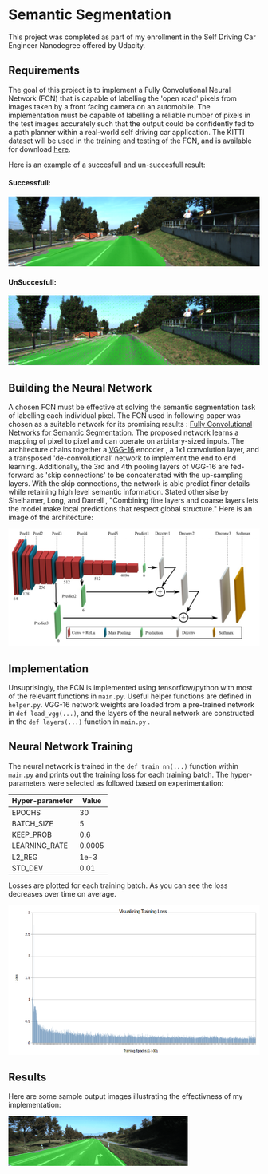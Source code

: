 # Semantic Segmentation
This project was completed as part of my enrollment in the Self Driving Car Engineer Nanodegree offered by Udacity.

[//]: # (Image References)
[image1]: ./pictures/architecture.png "architecture"
[image2]: ./pictures/2u1640.gif "outputs"
[image3]: ./pictures/loss.png "training_loss"
[image4]: ./pictures/sufficient_result.png "success_example"
[image5]: ./pictures/insufficient_result.png "insuccess_example"

## Requirements

The goal of this project is to implement a Fully Convolutional Neural Network (FCN) that is capable of labelling the 'open road' pixels from images taken by a front facing camera on an automobile. The implementation must be capable of labelling a reliable number of pixels in the test images accurately such that the output could be confidently fed to a path planner within a real-world self driving car application. The KITTI dataset will be used in the training and testing of the FCN, and is available for download  [here](http://www.cvlibs.net/datasets/kitti/eval_road.php).

Here is an example of a succesfull and un-succesfull result:

#### Successfull:

![alt text][image4]

#### UnSuccesfull:

![alt text][image5]

## Building the Neural Network

A chosen FCN must be effective at solving the semantic segmentation task of labelling each individual pixel. The FCN used in following paper was chosen as a suitable network for its promising results : [Fully Convolutional Networks for Semantic Segmentation](https://arxiv.org/pdf/1605.06211.pdf). The proposed network learns a mapping of pixel to pixel and can operate on arbirtary-sized inputs. The architecture chains together a [VGG-16](https://arxiv.org/pdf/1409.1556.pdf) encoder , a 1x1 convolution layer, and a transposed 'de-convolutional' network to implement the end to end learning. Additionally, the 3rd and 4th pooling layers of VGG-16 are fed-forward as 'skip connections' to be concatenated with the up-sampling layers. With the skip connections, the network is able predict finer details while retaining high level semantic information. Stated othersise by Shelhamer, Long, and Darrell , "Combining fine layers and coarse layers lets the model make local predictions that respect global structure." Here is an image of the architecture: 

![alt text][image1]


## Implementation

Unsuprisingly, the FCN is implemented using tensorflow/python with most of the relevant functions in `main.py`.  Useful helper functions are defined in `helper.py`. VGG-16 network weights are loaded from a pre-trained network in `def load_vgg(...)`, and the layers of the neural network are constructed in the `def layers(...)` function in `main.py` . 

## Neural Network Training

The neural network is trained in the `def train_nn(...)` function within `main.py` and prints out the training loss for each training batch. The hyper-parameters were selected as followed based on experimentation:

Hyper-parameter | Value 
--- | --- 
EPOCHS | 30
BATCH_SIZE | 5
KEEP_PROB | 0.6
LEARNING_RATE | 0.0005
L2_REG | 1e-3
STD_DEV | 0.01

Losses are plotted for each training batch. As you can see the loss decreases over time on average.

![alt text][image3]


## Results

Here are some sample output images illustrating the effectivness of my implementation:

![alt text][image2]